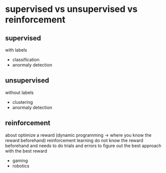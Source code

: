 # supervised vs unsupervised vs reinforcement

## supervised 
with labels
- classification
- anormaly detection

## unsupervised
without labels
- clustering 
- anormaly detection

## reinforcement 
about optimize a reward (dynamic programming -> where you know the reward beforehand)
reinforcement learning do not know the reward beforehand and needs to do trials and errors to figure out the best approach with the best reward
- gaming
- robotics